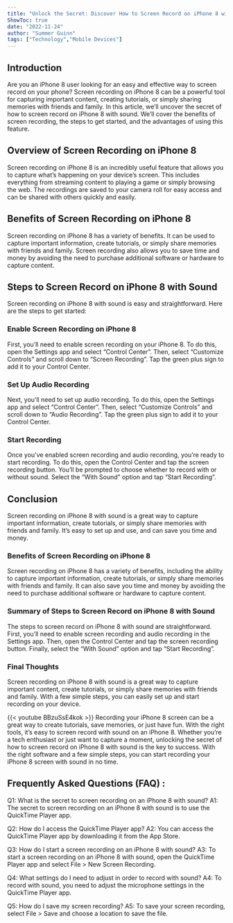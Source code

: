 ```yaml
---
title: "Unlock the Secret: Discover How to Screen Record on iPhone 8 with Sound!"
ShowToc: true 
date: "2022-11-24"
author: "Summer Guinn" 
tags: ["Technology","Mobile Devices"]
---
```

## Introduction 
Are you an iPhone 8 user looking for an easy and effective way to screen record on your phone? Screen recording on iPhone 8 can be a powerful tool for capturing important content, creating tutorials, or simply sharing memories with friends and family. In this article, we’ll uncover the secret of how to screen record on iPhone 8 with sound. We’ll cover the benefits of screen recording, the steps to get started, and the advantages of using this feature.

## Overview of Screen Recording on iPhone 8
Screen recording on iPhone 8 is an incredibly useful feature that allows you to capture what’s happening on your device’s screen. This includes everything from streaming content to playing a game or simply browsing the web. The recordings are saved to your camera roll for easy access and can be shared with others quickly and easily. 

## Benefits of Screen Recording on iPhone 8
Screen recording on iPhone 8 has a variety of benefits. It can be used to capture important information, create tutorials, or simply share memories with friends and family. Screen recording also allows you to save time and money by avoiding the need to purchase additional software or hardware to capture content. 

## Steps to Screen Record on iPhone 8 with Sound
Screen recording on iPhone 8 with sound is easy and straightforward. Here are the steps to get started: 

### Enable Screen Recording on iPhone 8
First, you’ll need to enable screen recording on your iPhone 8. To do this, open the Settings app and select “Control Center”. Then, select “Customize Controls” and scroll down to “Screen Recording”. Tap the green plus sign to add it to your Control Center. 

### Set Up Audio Recording
Next, you’ll need to set up audio recording. To do this, open the Settings app and select “Control Center”. Then, select “Customize Controls” and scroll down to “Audio Recording”. Tap the green plus sign to add it to your Control Center. 

### Start Recording
Once you’ve enabled screen recording and audio recording, you’re ready to start recording. To do this, open the Control Center and tap the screen recording button. You’ll be prompted to choose whether to record with or without sound. Select the “With Sound” option and tap “Start Recording”. 

## Conclusion
Screen recording on iPhone 8 with sound is a great way to capture important information, create tutorials, or simply share memories with friends and family. It’s easy to set up and use, and can save you time and money. 

### Benefits of Screen Recording on iPhone 8
Screen recording on iPhone 8 has a variety of benefits, including the ability to capture important information, create tutorials, or simply share memories with friends and family. It can also save you time and money by avoiding the need to purchase additional software or hardware to capture content. 

### Summary of Steps to Screen Record on iPhone 8 with Sound
The steps to screen record on iPhone 8 with sound are straightforward. First, you’ll need to enable screen recording and audio recording in the Settings app. Then, open the Control Center and tap the screen recording button. Finally, select the “With Sound” option and tap “Start Recording”. 

### Final Thoughts
Screen recording on iPhone 8 with sound is a great way to capture important content, create tutorials, or simply share memories with friends and family. With a few simple steps, you can easily set up and start recording on your device.

{{< youtube BBzuSsE4kok >}} 
Recording your iPhone 8 screen can be a great way to create tutorials, save memories, or just have fun. With the right tools, it’s easy to screen record with sound on an iPhone 8. Whether you’re a tech enthusiast or just want to capture a moment, unlocking the secret of how to screen record on iPhone 8 with sound is the key to success. With the right software and a few simple steps, you can start recording your iPhone 8 screen with sound in no time.

## Frequently Asked Questions (FAQ) :
Q1: What is the secret to screen recording on an iPhone 8 with sound?
A1: The secret to screen recording on an iPhone 8 with sound is to use the QuickTime Player app.

Q2: How do I access the QuickTime Player app?
A2: You can access the QuickTime Player app by downloading it from the App Store.

Q3: How do I start a screen recording on an iPhone 8 with sound?
A3: To start a screen recording on an iPhone 8 with sound, open the QuickTime Player app and select File > New Screen Recording.

Q4: What settings do I need to adjust in order to record with sound?
A4: To record with sound, you need to adjust the microphone settings in the QuickTime Player app.

Q5: How do I save my screen recording?
A5: To save your screen recording, select File > Save and choose a location to save the file.


